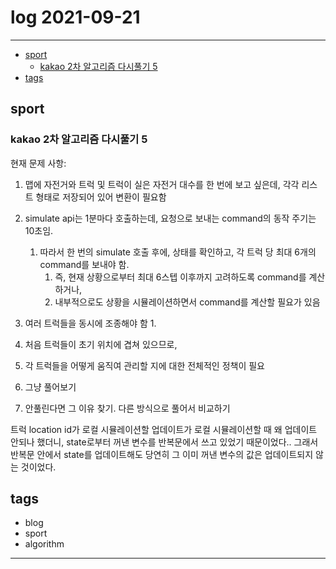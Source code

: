 # log 2021-09-21

--------------------------

- [sport](#sport)
  - [kakao 2차 알고리즘 다시풀기 5](#kakao-2차-알고리즘-다시풀기-5)
- [tags](#tags)


## sport

### kakao 2차 알고리즘 다시풀기 5

현재 문제 사항:
1. 맵에 자전거와 트럭 및 트럭이 실은 자전거 대수를 한 번에 보고 싶은데, 각각 리스트 형태로 저장되어 있어 변환이 필요함
2. simulate api는 1분마다 호출하는데, 요청으로 보내는 command의 동작 주기는 10초임.
   1. 따라서 한 번의 simulate 호출 후에, 상태를 확인하고, 각 트럭 당 최대 6개의 command를 보내야 함.
      1. 즉, 현재 상황으로부터 최대 6스텝 이후까지 고려하도록 command를 계산하거나,
      2. 내부적으로도 상황을 시뮬레이션하면서 command를 계산할 필요가 있음
3. 여러 트럭들을 동시에 조종해야 함
   1. 
4. 처음 트럭들이 초기 위치에 겹쳐 있으므로,
5. 각 트럭들을 어떻게 움직여 관리할 지에 대한 전체적인 정책이 필요


1. 그냥 풀어보기
2. 안풀린다면 그 이유 찾기. 다른 방식으로 풀어서 비교하기

트럭 location id가 로컬 시뮬레이션할 업데이트가 로컬 시뮬레이션할 때 왜 업데이트 안되나 했더니, state로부터 꺼낸 변수를 반복문에서 쓰고 있었기 때문이었다..
그래서 반복문 안에서 state를 업데이트해도 당연히 그 이미 꺼낸 변수의 값은 업데이트되지 않는 것이었다.



## tags
- blog
- sport
- algorithm

--------------------------

